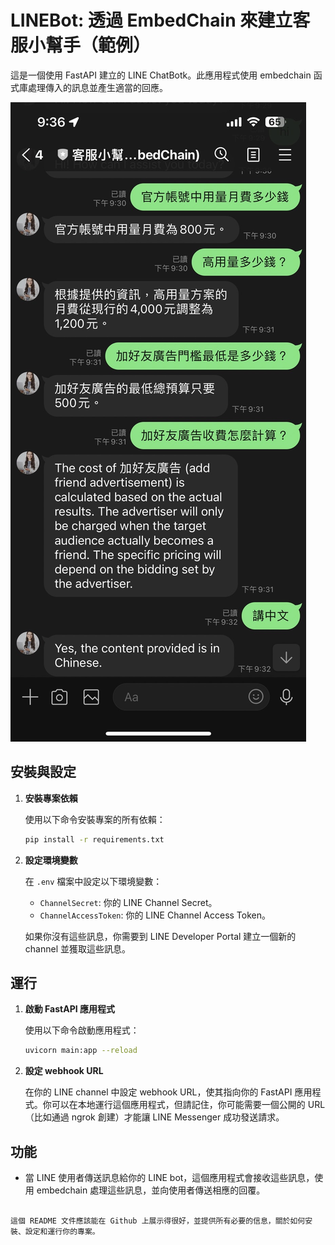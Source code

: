 # LINEBot:  透過 EmbedChain 來建立客服小幫手（範例）

這是一個使用 FastAPI 建立的 LINE ChatBotk。此應用程式使用 embedchain 函式庫處理傳入的訊息並產生適當的回應。

![](./img/bot1.jpg)

## 安裝與設定

1. **安裝專案依賴**

   使用以下命令安裝專案的所有依賴：

   ```bash
   pip install -r requirements.txt
   ```

2. **設定環境變數**

   在 `.env` 檔案中設定以下環境變數：

   - `ChannelSecret`: 你的 LINE Channel Secret。
   - `ChannelAccessToken`: 你的 LINE Channel Access Token。

   如果你沒有這些訊息，你需要到 LINE Developer Portal 建立一個新的 channel 並獲取這些訊息。

## 運行

1. **啟動 FastAPI 應用程式**

   使用以下命令啟動應用程式：

   ```bash
   uvicorn main:app --reload
   ```

2. **設定 webhook URL**

   在你的 LINE channel 中設定 webhook URL，使其指向你的 FastAPI 應用程式。你可以在本地運行這個應用程式，但請記住，你可能需要一個公開的 URL（比如通過 ngrok 創建）才能讓 LINE Messenger 成功發送請求。

## 功能

- 當 LINE 使用者傳送訊息給你的 LINE bot，這個應用程式會接收這些訊息，使用 embedchain 處理這些訊息，並向使用者傳送相應的回覆。

```

這個 README 文件應該能在 Github 上展示得很好，並提供所有必要的信息，關於如何安裝、設定和運行你的專案。
